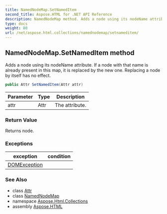 ```yaml
---
title: NamedNodeMap.SetNamedItem
second_title: Aspose.HTML for .NET API Reference
description: NamedNodeMap method. Adds a node using its nodeName attribute. If a node with that name is already present in this map it is replaced by the new one. Replacing a node by itself has no effect
type: docs
weight: 80
url: /net/aspose.html.collections/namednodemap/setnameditem/
---
```

## NamedNodeMap.SetNamedItem method

Adds a node using its nodeName attribute. If a node with that name is already present in this map, it is replaced by the new one. Replacing a node by itself has no effect.

```csharp
public Attr SetNamedItem(Attr attr)
```

| Parameter | Type | Description |
| --- | --- | --- |
| attr | Attr | The attribute. |

### Return Value

Returns node.

### Exceptions

| exception | condition |
| --- | --- |
| [DOMException](../../../aspose.html.dom/domexception/) |  |

### See Also

* class [Attr](../../../aspose.html.dom/attr/)
* class [NamedNodeMap](../)
* namespace [Aspose.Html.Collections](../../../aspose.html.collections/)
* assembly [Aspose.HTML](../../../)

